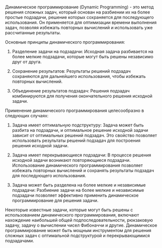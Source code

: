 Динамическое программирование (Dynamic Programming) - это метод решения сложных задач, который основан на разбиении их на более простые подзадачи, решение которых сохраняется для последующего использования. Он применяется для оптимизации времени выполнения задач, позволяя избежать повторных вычислений и использовать уже рассчитанные результаты.

Основные принципы динамического программирования:

1. Разделение задачи на подзадачи: Исходная задача разбивается на более мелкие подзадачи, которые могут быть решены независимо друг от друга.

2. Сохранение результатов: Результаты решений подзадач сохраняются для дальнейшего использования, чтобы избежать повторных вычислений.

3. Объединение результатов подзадач: Решения подзадач комбинируются для получения окончательного решения исходной задачи.

Применение динамического программирования целесообразно в следующих случаях:

1. Задача имеет оптимальную подструктуру: Задача может быть разбита на подзадачи, и оптимальное решение исходной задачи зависит от оптимальных решений подзадач. Это свойство позволяет использовать результаты решений подзадач для построения решения исходной задачи.

2. Задача имеет перекрывающиеся подзадачи: В процессе решения исходной задачи возникают повторяющиеся подзадачи. Использование динамического программирования позволяет избежать повторных вычислений и сохранять результаты подзадач для последующего использования.

3. Задача может быть разделена на более мелкие и независимые подзадачи: Разбиение задачи на более мелкие и независимые подзадачи позволяет эффективно применить динамическое программирование для решения задачи.

Некоторые известные задачи, которые могут быть решены с использованием динамического программирования, включают нахождение наибольшей общей подпоследовательности, рюкзаковую задачу, задачу о вычислении чисел Фибоначчи и другие. Динамическое программирование может быть мощным инструментом для решения сложных задач с оптимальной подструктурой и перекрывающимися подзадачами.